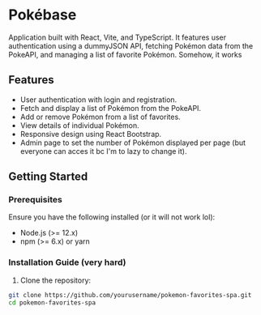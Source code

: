 # Pokébase

Application built with React, Vite, and TypeScript. It features user authentication using a dummyJSON API, fetching Pokémon data from the PokeAPI, and managing a list of favorite Pokémon. Somehow, it works

## Features

- User authentication with login and registration.
- Fetch and display a list of Pokémon from the PokeAPI.
- Add or remove Pokémon from a list of favorites.
- View details of individual Pokémon.
- Responsive design using React Bootstrap.
- Admin page to set the number of Pokémon displayed per page (but everyone can acces it bc I'm to lazy to change it).

## Getting Started

### Prerequisites

Ensure you have the following installed (or it will not work lol):

- Node.js (>= 12.x)
- npm (>= 6.x) or yarn

### Installation Guide (very hard)

1. Clone the repository:

```sh
git clone https://github.com/yourusername/pokemon-favorites-spa.git
cd pokemon-favorites-spa
